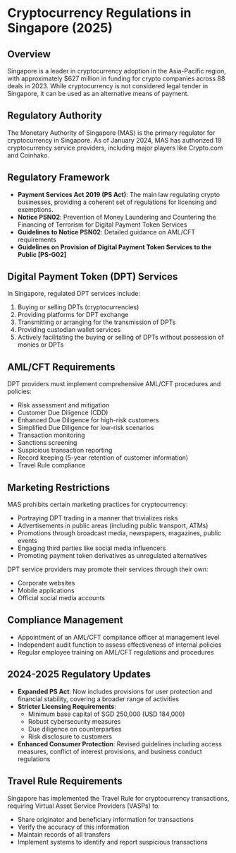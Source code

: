 # Cryptocurrency Regulations in Singapore (2025)

## Overview
Singapore is a leader in cryptocurrency adoption in the Asia-Pacific region, with approximately $627 million in funding for crypto companies across 88 deals in 2023. While cryptocurrency is not considered legal tender in Singapore, it can be used as an alternative means of payment.

## Regulatory Authority
The Monetary Authority of Singapore (MAS) is the primary regulator for cryptocurrency in Singapore. As of January 2024, MAS has authorized 19 cryptocurrency service providers, including major players like Crypto.com and Coinhako.

## Regulatory Framework
- **Payment Services Act 2019 (PS Act)**: The main law regulating crypto businesses, providing a coherent set of regulations for licensing and exemptions.
- **Notice PSN02**: Prevention of Money Laundering and Countering the Financing of Terrorism for Digital Payment Token Services
- **Guidelines to Notice PSN02**: Detailed guidance on AML/CFT requirements
- **Guidelines on Provision of Digital Payment Token Services to the Public [PS-G02]**

## Digital Payment Token (DPT) Services
In Singapore, regulated DPT services include:
1. Buying or selling DPTs (cryptocurrencies)
2. Providing platforms for DPT exchange
3. Transmitting or arranging for the transmission of DPTs
4. Providing custodian wallet services
5. Actively facilitating the buying or selling of DPTs without possession of monies or DPTs

## AML/CFT Requirements
DPT providers must implement comprehensive AML/CFT procedures and policies:
- Risk assessment and mitigation
- Customer Due Diligence (CDD)
- Enhanced Due Diligence for high-risk customers
- Simplified Due Diligence for low-risk scenarios
- Transaction monitoring
- Sanctions screening
- Suspicious transaction reporting
- Record keeping (5-year retention of customer information)
- Travel Rule compliance

## Marketing Restrictions
MAS prohibits certain marketing practices for cryptocurrency:
- Portraying DPT trading in a manner that trivializes risks
- Advertisements in public areas (including public transport, ATMs)
- Promotions through broadcast media, newspapers, magazines, public events
- Engaging third parties like social media influencers
- Promoting payment token derivatives as unregulated alternatives

DPT service providers may promote their services through their own:
- Corporate websites
- Mobile applications
- Official social media accounts

## Compliance Management
- Appointment of an AML/CFT compliance officer at management level
- Independent audit function to assess effectiveness of internal policies
- Regular employee training on AML/CFT regulations and procedures

## 2024-2025 Regulatory Updates
- **Expanded PS Act**: Now includes provisions for user protection and financial stability, covering a broader range of activities
- **Stricter Licensing Requirements**: 
  - Minimum base capital of SGD 250,000 (USD 184,000)
  - Robust cybersecurity measures
  - Due diligence on counterparties
  - Risk disclosure to customers
- **Enhanced Consumer Protection**: Revised guidelines including access measures, conflict of interest provisions, and business conduct regulations

## Travel Rule Requirements
Singapore has implemented the Travel Rule for cryptocurrency transactions, requiring Virtual Asset Service Providers (VASPs) to:
- Share originator and beneficiary information for transactions
- Verify the accuracy of this information
- Maintain records of all transfers
- Implement systems to identify and report suspicious transactions
